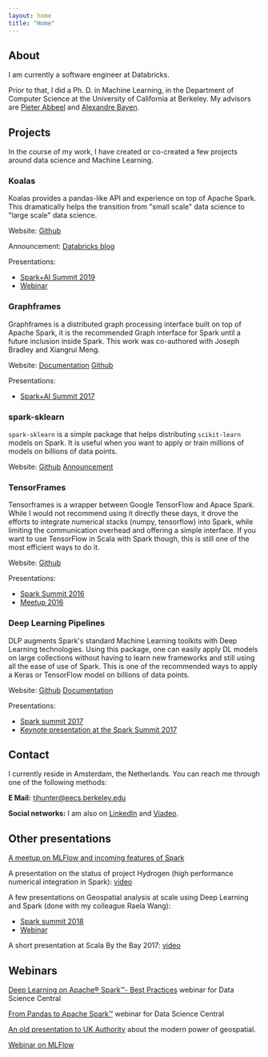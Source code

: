 ```yaml
---
layout: home
title: "Home"
---
```


## About

I am currently a software engineer at Databricks.

Prior to that, I did a Ph. D. in Machine Learning, in the 
Department of Computer Science at the
University of California at Berkeley. My advisors are [Pieter Abbeel](http://www.cs.berkeley.edu/%7Epabbeel/) and [Alexandre Bayen](http://lagrange.ce.berkeley.edu/bayen/).

## Projects

In the course of my work, I have created or co-created a few projects around data science and Machine Learning.


### Koalas

Koalas provides a pandas-like API and experience on top of Apache Spark. This dramatically helps the transition from "small scale" data science to "large scale" data science.

Website: [Github](https://github.com/databricks/koalas)

Announcement: [Databricks blog](https://databricks.com/blog/2019/04/24/koalas-easy-transition-from-pandas-to-apache-spark.html)

Presentations:
 - [Spark+AI Summit 2019]()
 - [Webinar](https://vimeo.com/345979096)

 
### Graphframes

Graphframes is a distributed graph processing interface built on top of Apache Spark, it is the recommended Graph interface for Spark until a future inclusion inside Spark. This work was co-authored with Joseph Bradley and Xiangrui Meng.

Website: [Documentation](http://graphframes.github.io/graphframes/docs/_site/index.html) [Github](https://github.com/graphframes/graphframes)

Presentations:
- [Spark+AI Summit 2017](https://www.youtube.com/watch?v=NmbKst7ny5Q)

### spark-sklearn

`spark-sklearn` is a simple package that helps distributing `scikit-learn` models on Spark. It is useful when you want to apply or train millions of models on billions of data points.

Website: [Github](https://github.com/databricks/spark-sklearn) [Announcement](https://databricks.com/blog/2016/02/08/auto-scaling-scikit-learn-with-apache-spark.html)


### TensorFrames

Tensorframes is a wrapper between Google TensorFlow and Apace Spark. While I would not recommend using it directly these days, it drove the efforts to integrate numerical stacks (numpy, tensorflow) into Spark, while limiting the communication overhead and offering a simple interface. If you want to use TensorFlow in Scala with Spark though, this is still one of the most efficient ways to do it.

Website: [Github](https://github.com/databricks/tensorframes)

Presentations:
- [Spark Summit 2016](https://www.youtube.com/watch?v=gXItObf-qaI)
- [Meetup 2016](https://www.youtube.com/watch?v=08mrnJxcIWw)


### Deep Learning Pipelines

DLP augments Spark's standard Machine Learning toolkits with Deep Learning technologies. Using this package, one can easily apply DL models on large collections without having to learn new frameworks and still using all the ease of use of Spark. This is one of the recommended ways to apply a Keras or TensorFlow model on billions of data points.

Website: [Github](https://github.com/databricks/spark-deep-learning)  [Documentation](https://databricks.github.io/spark-deep-learning/docs/_site/index.html)

Presentations:
- [Spark summit 2017](https://www.youtube.com/watch?v=iMoXWOezMXY)
- [Keynote presentation at the Spark Summit 2017](https://www.youtube.com/watch?v=qAZ5XUz32yM)


## Contact

I currently reside in Amsterdam, the Netherlands. You can reach me through one of the following methods:


**E Mail:**
tjhunter@eecs.berkeley.edu


**Social networks:**
I am also on [LinkedIn](http://www.linkedin.com/in/timotheehunter) and [Viadeo](http://www.viadeo.com/en/profile/timothee.hunter).

## Other presentations

[A meetup on MLFlow and incoming features of Spark](https://www.youtube.com/watch?v=vpZ1xnrWUWc)

A presentation on the status of project Hydrogen (high performance numerical integration in Spark): [video](https://www.youtube.com/watch?v=vVZwzG7uKvI)

A few presentations on Geospatial analysis at scale using Deep Learning and Spark (done with my colleague Raela Wang):
- [Spark summit 2018](https://www.youtube.com/watch?v=UMIhAyrv6wY)
- [Webinar](https://www.youtube.com/watch?v=deZGxio8BWo)

A short presentation at Scala By the Bay 2017: [video](https://www.youtube.com/watch?v=fNfAocshs6U)




## Webinars

[Deep Learning on Apache® Spark™- Best Practices](https://vimeo.com/235852704) webinar for Data Science Central

[From Pandas to Apache Spark™](https://vimeo.com/345979096) webinar for Data Science Central

[An old presentation to UK Authority](https://vimeo.com/296648633) about the modern power of geospatial.

[Webinar on MLFlow](https://www.youtube.com/watch?v=vpZ1xnrWUWc)
